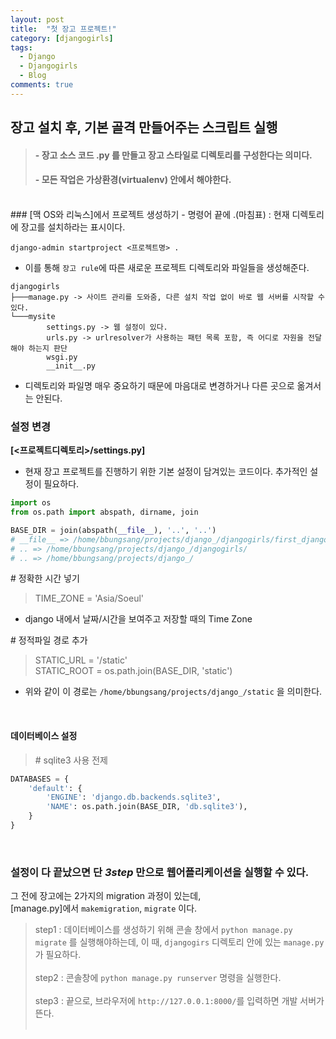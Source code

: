 ```yaml
---
layout: post
title:  "첫 장고 프로젝트!"
category: [djangogirls]
tags:
  - Django
  - Djangogirls
  - Blog
comments: true
---
```


## 장고 설치 후, 기본 골격 만들어주는 스크립트 실행
> #### - 장고 소스 코드 .py 를 만들고 장고 스타일로 디렉토리를 구성한다는 의미다.
> #### - 모든 작업은 가상환경(virtualenv) 안에서 해야한다.

<br>
### [맥 OS와 리눅스]에서 프로젝트 생성하기
- 명령어 끝에 .(마침표) : 현재 디렉토리에 장고를 설치하라는 표시이다.

`django-admin startproject <프로젝트명> .`

- 이를 통해 `장고 rule`에 따른 새로운 프로젝트 디렉토리와 파일들을 생성해준다.

```text
djangogirls
├───manage.py -> 사이트 관리를 도와줌, 다른 설치 작업 없이 바로 웹 서버를 시작할 수 있다.
└───mysite
        settings.py -> 웹 설정이 있다.
        urls.py -> urlresolver가 사용하는 패턴 목록 포함, 즉 어디로 자원을 전달해야 하는지 판단
        wsgi.py
        __init__.py
```
- 디렉토리와 파일명 매우 중요하기 때문에 마음대로 변경하거나 다른 곳으로 옮겨서는 안된다.<br>

### 설정 변경
**[\<프로젝트디렉토리>/settings.py]** <br>
- 현재 장고 프로젝트를 진행하기 위한 기본 설정이 담겨있는 코드이다. 추가적인 설정이 필요하다.

```python
import os
from os.path import abspath, dirname, join

BASE_DIR = join(abspath(__file__), '..', '..')
# __file__ => /home/bbungsang/projects/django_/djangogirls/first_django_project/settings.py
# .. => /home/bbungsang/projects/django_/djangogirls/
# .. => /home/bbungsang/projects/django_/
```

\# 정확한 시간 넣기<br>

> TIME_ZONE = 'Asia/Soeul'<br>
- django 내에서 날짜/시간을 보여주고 저장할 때의 Time Zone

\# 정적파일 경로 추가 <br>

> STATIC_URL = '/static' <br>
> STATIC_ROOT = os.path.join(BASE_DIR, 'static')<br>
- 위와 같이 이 경로는 `/home/bbungsang/projects/django_/static` 을 의미한다.

<br>

#### 데이터베이스 설정

> \# sqlite3 사용 전제

```python
DATABASES = {
    'default': {
        'ENGINE': 'django.db.backends.sqlite3',
        'NAME': os.path.join(BASE_DIR, 'db.sqlite3'),
    }
}
```

<br>

### 설정이 다 끝났으면 단 *3step* 만으로 웹어플리케이션을 실행할 수 있다.
그 전에 장고에는 2가지의 migration 과정이 있는데, <br>
[manage.py]에서 `makemigration`, `migrate` 이다.

> step1 : 데이터베이스를 생성하기 위해 콘솔 창에서 `python manage.py migrate` 를 실행해야하는데, 이 때, `djangogirs` 디렉토리 안에 있는 `manage.py` 가 필요하다.<br><br>
> step2 : 콘솔창에 `python manage.py runserver` 명령을 실행한다.<br><br>
> step3 : 끝으로, 브라우저에 `http://127.0.0.1:8000/`를 입력하면 개발 서버가 뜬다.<br><br>

<!-- ![it_worked](./images/it_worked.png) -->
